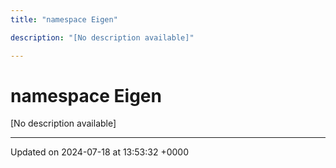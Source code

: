 ```yaml
---
title: "namespace Eigen"

description: "[No description available]"

---
```


# namespace Eigen

[No description available]






-------------------------------

Updated on 2024-07-18 at 13:53:32 +0000